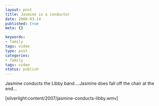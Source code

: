 ```yaml
--- 
layout: post
title: Jasmine is a conductor
date: 2008-03-14
published: true
meta: {}

keywords: 
- family
tags: video
type: post
categories: 
- family
tags: video
status: publish
---
```



Jasmine conducts the Libby band....Jasmine does fall off the chair at the end...


[silverlight:content/2007/jasmine-conducts-libby.wmv]

